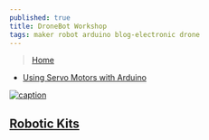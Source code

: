 ```yaml
---
published: true
title: DroneBot Workshop
tags: maker robot arduino blog-electronic drone
---
```

> [Home](https://www.youtube.com/channel/UCzml9bXoEM0itbcE96CB03w/playlists)

-  [Using Servo Motors with Arduino](https://www.youtube.com/watch?v=kUHmYKWwuWs&list=PLWNDWPAClRVpz1kldq3PktejQH3D-xRaC)

[![caption](https://img.youtube.com/vi/kUHmYKWwuWs/0.jpg)](https://www.youtube.com/watch?v=kUHmYKWwuWs)

## [Robotic Kits](https://www.intorobotics.com/47-programmable-robotic-kits/)
